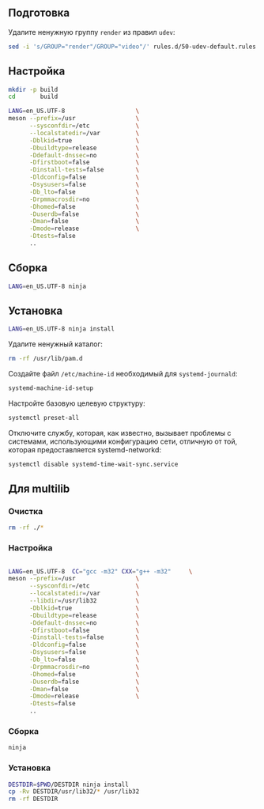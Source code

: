 <package-info :package="package" showsbu2></package-info>

<script>
		new Vue({
		el: '#main',
		data: { package: {} },
		mounted: function () {
				this.getPackage('systemd');
		},
		methods: {
			getPackage: function(name) {
					getPackage(name)
					.then(response => this.package = response);
			},
		}
  })
</script>

## Подготовка

Удалите ненужную группу `render` из правил `udev`:

```bash
sed -i 's/GROUP="render"/GROUP="video"/' rules.d/50-udev-default.rules.in
```

## Настройка

```bash
mkdir -p build
cd       build

LANG=en_US.UTF-8                    \
meson --prefix=/usr                 \
      --sysconfdir=/etc             \
      --localstatedir=/var          \
      -Dblkid=true                  \
      -Dbuildtype=release           \
      -Ddefault-dnssec=no           \
      -Dfirstboot=false             \
      -Dinstall-tests=false         \
      -Dldconfig=false              \
      -Dsysusers=false              \
      -Db_lto=false                 \
      -Drpmmacrosdir=no             \
      -Dhomed=false                 \
      -Duserdb=false                \
      -Dman=false                   \
      -Dmode=release                \
      -Dtests=false
      ..
```

## Сборка

```bash
LANG=en_US.UTF-8 ninja
```

## Установка

```bash
LANG=en_US.UTF-8 ninja install
```

Удалите ненужный каталог:

```bash
rm -rf /usr/lib/pam.d
```


Создайте файл `/etc/machine-id` необходимый для `systemd-journald`:

```bash
systemd-machine-id-setup
```

Настройте базовую целевую структуру:

```bash
systemctl preset-all
```

Отключите службу, которая, как известно, вызывает проблемы с системами, использующими конфигурацию сети, отличную от той, которая предоставляется systemd-networkd:

```bash
systemctl disable systemd-time-wait-sync.service
```

## Для multilib

### Очистка

```bash
rm -rf ./*
```

### Настройка

```bash

LANG=en_US.UTF-8  CC="gcc -m32" CXX="g++ -m32"     \
meson --prefix=/usr                 \
      --sysconfdir=/etc             \
      --localstatedir=/var          \
      --libdir=/usr/lib32           \
      -Dblkid=true                  \
      -Dbuildtype=release           \
      -Ddefault-dnssec=no           \
      -Dfirstboot=false             \
      -Dinstall-tests=false         \
      -Dldconfig=false              \
      -Dsysusers=false              \
      -Db_lto=false                 \
      -Drpmmacrosdir=no             \
      -Dhomed=false                 \
      -Duserdb=false                \
      -Dman=false                   \
      -Dmode=release                \
      -Dtests=false
      ..
```

### Сборка 

```bash
ninja
```

### Установка

```bash
DESTDIR=$PWD/DESTDIR ninja install
cp -Rv DESTDIR/usr/lib32/* /usr/lib32
rm -rf DESTDIR
```
